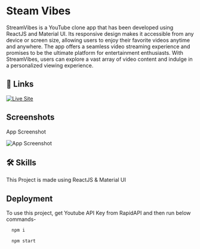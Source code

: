 
# Steam Vibes

StreamVibes is a YouTube clone app that has been developed using ReactJS and Material UI. Its responsive design makes it accessible from any device or screen size, allowing users to enjoy their favorite videos anytime and anywhere. The app offers a seamless video streaming experience and promises to be the ultimate platform for entertainment enthusiasts. With StreamVibes, users can explore a vast array of video content and indulge in a personalized viewing experience.


## 🔗 Links
[![Live Site](https://img.shields.io/badge/live_site-000?style=for-the-badge&logo=ko-fi&logoColor=white)](https://stream-vibes.vercel.app/)

## Screenshots

App Screenshot

![App Screenshot](https://media.licdn.com/dms/image/D4D2DAQHxtiROWtuaSw/profile-treasury-image-shrink_800_800/0/1694260054891?e=1708945200&v=beta&t=4Ul5o1HlzPWgzj8ueKTUWSt-9jAsDfL1W8N19WdXmrk)

## 🛠 Skills
This Project is made using ReactJS & Material UI

## Deployment

To use this project, get Youtube API Key from RapidAPI and then run below commands-

```bash
  npm i
```
```bash
  npm start
```

